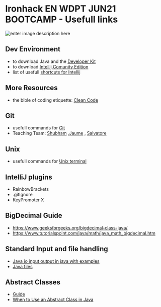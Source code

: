 # Ironhack EN WDPT JUN21 BOOTCAMP - Usefull links

![enter image description here](https://avatars.githubusercontent.com/u/54281267?s=280&v=4)

## Dev Environment



 - to download Java  and the [Developer Kit](https://www.oracle.com/java/technologies/javase-jdk11-downloads.html) 
 - to download [Intellij Comunity Edition](https://www.jetbrains.com/idea/download/#section=windows)
 - list of usefull [shortcuts for Intellij](https://resources.jetbrains.com/storage/products/intellij-idea/docs/IntelliJIDEA_ReferenceCard.pdf) 


## More Resources

- the bible of coding etiquette: [Clean Code](https://www.oreilly.com/library/view/clean-code-a/9780136083238/) 


## Git
- usefull commands for [Git](https://education.github.com/git-cheat-sheet-education.pdf)
- Teaching Team: [Shubham](https://github.com/shubham0794x) ,[Jaume](https://github.com/jaume-ironhack) , [Salvatore](https://github.com/scorsaro-ironhack)

## Unix
- usefull commands for [Unix terminal](https://www-users.york.ac.uk/~pjh503/commands.html)

## IntelliJ plugins
- RainbowBrackets
- .gitIgnore
- KeyPromoter X

## BigDecimal Guide
- https://www.geeksforgeeks.org/bigdecimal-class-java/
- https://www.tutorialspoint.com/java/math/java_math_bigdecimal.htm

## Standard Input and file handling
- [Java io input output in java with examples](https://www.geeksforgeeks.org/java-io-input-output-in-java-with-examples/)
- [Java files](https://www.tutorialspoint.com/java/java_files_io.htm)

## Abstract Classes
- [Guide](https://www.geeksforgeeks.org/abstract-classes-in-java/)  
- [When to Use an Abstract Class in Java](https://www.tutorialspoint.com/when-to-use-an-abstract-class-and-when-to-use-an-interface-in-java)      
